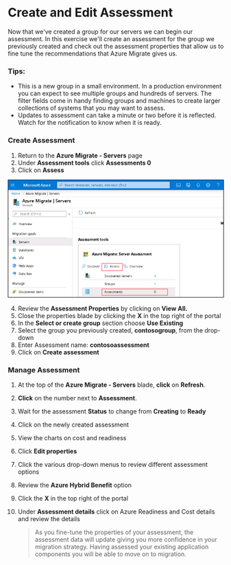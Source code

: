 # Create and Edit Assessment

Now that we've created a group for our servers we can begin our assessment.  In this exercise we'll create an assessment for the group we previously created and check out the assessment properties that allow us to fine tune the recommendations that Azure Migrate gives us.

### Tips:

  * This is a new group in a small environment.  In a production environment you can expect to see multiple groups and hundreds of servers.  The filter fields come in handy finding groups and machines to create larger collections of systems that you may want to assess.
  * Updates to assessment can take a minute or two before it is reflected.  Watch for the notification to know when it is ready.

### Create Assessment

1. Return to the **Azure Migrate - Servers** page
2. Under **Assessment tools** click **Assessments 0**
3. Click  on **Assess**

![Assess](image/assess.png)

4. Review the **Assessment Properties** by clicking on **View All.**
5. Close the properties blade by clicking the **X** in the top right of the portal
6. In the **Select or create group** section choose **Use Existing**
7. Select the group you previously created, **contosogroup**, from the drop-down
8. Enter Assessment name: **contosoassessment**
9. Click on **Create assessment**

### Manage Assessment

1. At the top of the **Azure Migrate - Servers** blade, **click** on **Refresh**.
2. **Click** on the number next to **Assessment**.
3. Wait for the assessment **Status** to change from **Creating** to **Ready**
4. Click on the newly created assessment
5. View the charts on cost and readiness
6. Click **Edit properties**
7. Click the various drop-down menus to review different assessment options
8. Review the **Azure Hybrid Benefit** option
9. Click the **X** in the top right of the portal
10. Under **Assessment details** click on Azure Readiness and Cost details and review the details

	>As you fine-tune the properties of your assessment, the assessment data will update giving you more confidence in your migration strategy. Having assessed your existing application components you will be able to move on to migration.

